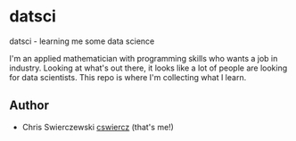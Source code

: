 # datsci

datsci - learning me some data science

I'm an applied mathematician with programming skills who wants a job in
industry. Looking at what's out there, it looks like a lot of people are
looking for data scientists. This repo is where I'm collecting what I learn.

## Author

- Chris Swierczewski [cswiercz](cswiercz@gmail.com) (that's me!)